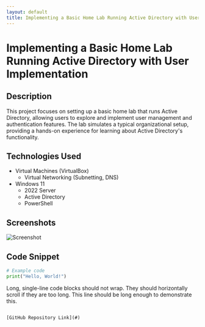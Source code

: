 ```yaml
---
layout: default
title: Implementing a Basic Home Lab Running Active Directory with User Implementation
---
```


# Implementing a Basic Home Lab Running Active Directory with User Implementation

## Description
This project focuses on setting up a basic home lab that runs Active Directory, allowing users to explore and implement user management and authentication features. The lab simulates a typical organizational setup, providing a hands-on experience for learning about Active Directory's functionality.

## Technologies Used
- Virtual Machines (VirtualBox)
  - Virtual Networking (Subnetting, DNS)
- Windows 11
  - 2022 Server
  - Active Directory
  - PowerShell

## Screenshots
![Screenshot](url_to_screenshot)

## Code Snippet
```python
# Example code
print("Hello, World!")

```
Long, single-line code blocks should not wrap. They should horizontally scroll if they are too long. This line should be long enough to demonstrate this.
```

[GitHub Repository Link](#)

